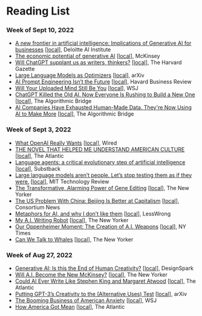# Reading List

### Week of Sept 10, 2022

* [A new frontier in artificial intelligence: Implications of Generative AI for businesses](https://www2.deloitte.com/content/dam/Deloitte/us/Documents/deloitte-analytics/us-ai-institute-generative-artificial-intelligence.pdf) [[local](https://www.dropbox.com/scl/fi/svibui3pne9vq6bslleei/Report-A-new-frontier-in-artificial-intelligence.pdf?rlkey=vc2h4rcnq3biqsgt1gd7ls8g3&dl=0)], Deloitte AI Institute
* [The economic potential of generative AI](https://www.mckinsey.com/capabilities/mckinsey-digital/our-insights/the-economic-potential-of-generative-ai-the-next-productivity-frontier#introduction) [[local](https://www.dropbox.com/scl/fi/3shk29esqarouu6e9gxcr/The-economic-potential-of-generative-AI.pdf?rlkey=h22d3itptn34mw1kvkwvavcst&dl=0)], McKinsey
* [Will ChatGPT supplant us as writers, thinkers?](https://news.harvard.edu/gazette/story/2023/02/will-chatgpt-replace-human-writers-pinker-weighs-in) [[local](https://www.dropbox.com/scl/fi/6en78qfsq19fragu4jxzx/Essay-Will-ChatGPT-replace-human-writers-Steven-Pinker.pdf?rlkey=67eskrre7bs7n68xbqnv9jpx0&dl=0)], The Harvard Gazette
* [Large Language Models as Optimizers](https://arxiv.org/abs/2309.03409) [[local](https://www.dropbox.com/scl/fi/wr145y65truqwb8zqoz7h/Paper-Large-Language-Models-as-Optimiers.pdf?rlkey=qgrngv6tif7eqmrxknubg9gos&dl=0)], arXiv
* [AI Prompt Engineering Isn’t the Future](https://hbr.org/2023/06/ai-prompt-engineering-isnt-the-future) [[local](https://www.dropbox.com/scl/fi/fliuyu90rqq8skachn4tc/Essay-AI-Prompt-Engineering-Isn-t-the-Future.pdf?rlkey=veu6qwjvl4k9ds5rcol6nja40&dl=0)], Havard Business Review
* [Will Your Uploaded Mind Still Be You](https://www.wsj.com/articles/will-your-uploaded-mind-still-be-you-11568386410) [[local](https://www.dropbox.com/scl/fi/tpv0q4kwy4ot9bzgvidjt/Will-Your-Uploaded-Mind-Still-Be-You-WSJ.pdf?rlkey=tf0g7w8ejzmrok8ookr5i3q2a&dl=0)], WSJ
* [ChatGPT Killed the Old AI. Now Everyone Is Rushing to Build a New One](https://thealgorithmicbridge.substack.com/p/chatgpt-killed-the-old-ai-now-everyone) [[local](https://www.dropbox.com/scl/fi/74yshfsyzqsoe7itb5udu/Essay-ChatGPT-Killed-the-Old-AI.-Now-Everyone-Is-Rushing-to-Build-a-New-One.pdf?rlkey=x2vehctobdmp1d2jub1ben5f5&dl=0)], The Algorithmic Bridge
* [AI Companies Have Exhausted Human-Made Data. They're Now Using AI to Make More](https://thealgorithmicbridge.substack.com/p/ai-companies-have-exhausted-human?utm_source=profile&utm_medium=reader2) [[local](https://www.dropbox.com/scl/fi/74yshfsyzqsoe7itb5udu/Essay-ChatGPT-Killed-the-Old-AI.-Now-Everyone-Is-Rushing-to-Build-a-New-One.pdf?rlkey=x2vehctobdmp1d2jub1ben5f5&dl=0)], The Algorithmic Bridge

### Week of Sept 3, 2022

* [What OpenAI Really Wants](https://www.wired.com/story/what-openai-really-wants/) [[local](https://www.dropbox.com/scl/fi/bp57rbgdjcxgpcdefni7c/Essay-What-OpenAI-Really-Wants.pdf?rlkey=az1twnhc5gcwkdxp0ew4lnnrv&dl=0)], Wired
* [THE NOVEL THAT HELPED ME UNDERSTAND AMERICAN CULTURE](https://www.theatlantic.com/books/archive/2023/09/the-bell-jar-anniversary-americana/675079/?utm_campaign=the-atlantic&utm_content=true-anthem&utm_medium=social&utm_source=linkedin) [[local](https://www.dropbox.com/scl/fi/ben2pf2nw2jg1ia3be6oi/Essay-THE-NOVEL-THAT-HELPED-ME-UNDERSTAND-AMERICAN-CULTURE.pdf?rlkey=jsm7lbhbwz6p1xw8xjddggagq&dl=0)], The Atlantic
* [Language agents: a critical evolutionary step of artificial intelligence](https://yusu.substack.com/p/language-agents) [[local](https://www.dropbox.com/scl/fi/u2l2krzvrbuskl6ywgy1x/Essay-Language-agents_-a-critical-evolutionary-step-of-artificial-intelligence.pdf?rlkey=qw8q7rqmn9wkz6x1q2c4uhbb4&dl=0)], Substback
* [Large language models aren’t people. Let’s stop testing them as if they were.](https://www.technologyreview.com/2023/08/30/1078670/large-language-models-arent-people-lets-stop-testing-them-like-they-were/) [[local](https://www.dropbox.com/scl/fi/r5wsuqmgl6azbe26ot0cb/Large-language-models-aren-t-people.-Let-s-stop-testing-them-as-if-they-were.-_-MIT-Technology-Review.pdf?rlkey=81szdoyl5iqv1hw6mqm4s7krz&dl=0)], MIT Technology Review
* [The Transformative, Alarming Power of Gene Editing](https://www.newyorker.com/magazine/2023/09/11/the-transformative-alarming-power-of-gene-editing) [[local](https://www.dropbox.com/scl/fi/q3yran1akmlveaf6070ly/Essay-The-Transformative-Alarming-Power-of-Gene-Editing.pdf?rlkey=pz3ga1vrrimps0nt6zc8zew8f&dl=0)], The New Yorker
* [The US Problem With China: Beijing Is Better at Capitalism](https://consortiumnews.com/2023/08/31/the-us-problem-with-china-beijing-is-better-at-capitalism/) [[local](https://www.dropbox.com/scl/fi/h5uvbourgek8v78dfev8a/Essay-The-US-Problem-With-China-Beijing-Is-Better-at-Capitalism.pdf?rlkey=tpk86jsmgyp7yc4h4l22ya086&dl=0)], Consortium News
* [Metaphors for AI, and why I don’t like them](https://www.lesswrong.com/posts/pBHga8mFq88dK7548/metaphors-for-ai-and-why-i-don-t-like-them) [[local](https://www.dropbox.com/scl/fi/gm8diksdhisjpfdxdpgte/Essay-Metaphors-for-AI-and-why-I-don-t-like-them.pdf?rlkey=8uf86fkr3x5cqtp5j18bbsu4c&dl=0)], LessWrong
* [My A.I. Writing Robot](https://www.newyorker.com/culture/infinite-scroll/my-ai-writing-robot?utm_source=substack&utm_medium=email) [[local](https://www.dropbox.com/scl/fi/f42lkrbbdtugas31byzj0/Essay-My-A.I.-Writing-Robot.pdf?rlkey=wi8zm8kdfc6fddycvpqc457sh&dl=0)], The New Yorker
* [Our Oppenheimer Moment: The Creation of A.I. Weapons](https://www.nytimes.com/2023/07/25/opinion/karp-palantir-artificial-intelligence.html) [[local](https://www.dropbox.com/scl/fi/xugqan8tm97dnkrp37ia5/Essay-Our-Oppenheimer-Moment-The-Creation-of-A.I.-Weapons.pdf?rlkey=089q05nxbhs8u8y17gbihktj7&dl=0)], NY Times
* [Can We Talk to Whales](https://www.newyorker.com/magazine/2023/09/11/can-we-talk-to-whales) [[local](https://www.dropbox.com/scl/fi/9lky93415kkt5t6i24tiv/Essay-Can-We-Talk-to-Whales.pdf?rlkey=1o82ttr0kvj2uhw4dy2ckpb6d&dl=0)], The New Yorker

### Week of Aug 27, 2022

* [Generative AI: Is this the End of Human Creativity?](https://www.rs-online.com/designspark/generative-ai-is-this-the-end-of-human-creativity) [[local](https://www.dropbox.com/scl/fi/604v263m38hz2kf04q47m/Generative-AI_-Is-this-the-End-of-Human-Creativity_.pdf?rlkey=rxr30o4arb2ikld0zgumwn1xj&dl=0)], DesignSpark
* [Will A.I. Become the New McKinsey?](https://www.newyorker.com/science/annals-of-artificial-intelligence/will-ai-become-the-new-mckinsey) [[local](https://www.dropbox.com/scl/fi/p20mfqm3jfnkb3644yyb7/Essay-Will-A.I.-Become-the-New-McKinsey.pdf?rlkey=a3ha8abstkgou1i5dbae4hrmh&dl=0)], The New Yorker
* [Could AI Ever Write Like Stephen King and Margaret Atwood](https://www.theatlantic.com/newsletters/archive/2023/09/books-briefing-ai-stephen-king-margaret-atwood/675213/) [[local](https://www.dropbox.com/scl/fi/vknqdan8xbknt0gs6vxsb/Essay-Could-AI-Ever-Write-Like-Stephen-King-and-Margaret-Atwood.pdf?rlkey=4ghsrxi1vi1o1rge9u59ww95w&dl=0)], The Atlantic
* [Putting GPT-3’s Creativity to the (Alternative Uses) Test](https://arxiv.org/abs/2206.08932) [[local](https://www.dropbox.com/scl/fi/eesuoqd49hye3tltvaavp/Paper-Putting-GPT-3-s-Creativity-to-the-Alternative-Uses-Test.pdf?rlkey=ttl071lkd4zou9uc8z82uqdrw&dl=0)], arXiv
* [The Booming Business of American Anxiety](https://www.wsj.com/health/wellness/anxiety-mental-health-treatment-supplements-ca4a7fc) [[local](https://www.dropbox.com/scl/fi/wnfaxlykdfkrmede71hph/The-Booming-Business-of-American-Anxiety.pdf?rlkey=rwfdc53qinovopfvvj5efq262&dl=0)], WSJ
* [How America Got Mean](https://www.theatlantic.com/magazine/archive/2023/09/us-culture-moral-education-formation/674765/) [[local](https://www.dropbox.com/scl/fi/5lwv2vad81qgsybluki7m/Essay-HOW-AMERICA-GOT-MEAN.pdf?rlkey=ofytwz3iu6poqxjgzjccin8fc&dl=0)], The Atlantic

